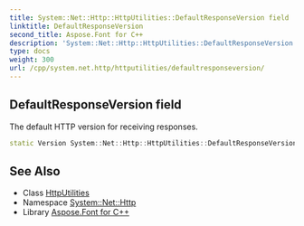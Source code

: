 ```yaml
---
title: System::Net::Http::HttpUtilities::DefaultResponseVersion field
linktitle: DefaultResponseVersion
second_title: Aspose.Font for C++
description: 'System::Net::Http::HttpUtilities::DefaultResponseVersion field. The default HTTP version for receiving responses in C++.'
type: docs
weight: 300
url: /cpp/system.net.http/httputilities/defaultresponseversion/
---
```

## DefaultResponseVersion field


The default HTTP version for receiving responses.

```cpp
static Version System::Net::Http::HttpUtilities::DefaultResponseVersion
```

## See Also

* Class [HttpUtilities](../)
* Namespace [System::Net::Http](../../)
* Library [Aspose.Font for C++](../../../)
